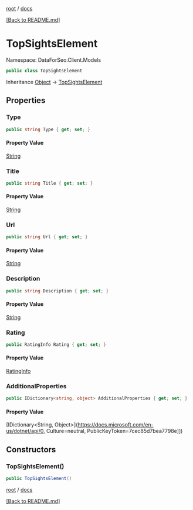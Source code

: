 [root](./../ "root") / [docs](./ "docs")

[[Back to README.md]](./../README.md "[Back to README.md]")

# TopSightsElement

Namespace: DataForSeo.Client.Models

```csharp
public class TopSightsElement
```

Inheritance [Object](https://docs.microsoft.com/en-us/dotnet/api/Object) → [TopSightsElement](./TopSightsElement.md)

## Properties

### **Type**

```csharp
public string Type { get; set; }
```

#### Property Value

[String](https://docs.microsoft.com/en-us/dotnet/api/String)<br>

### **Title**

```csharp
public string Title { get; set; }
```

#### Property Value

[String](https://docs.microsoft.com/en-us/dotnet/api/String)<br>

### **Url**

```csharp
public string Url { get; set; }
```

#### Property Value

[String](https://docs.microsoft.com/en-us/dotnet/api/String)<br>

### **Description**

```csharp
public string Description { get; set; }
```

#### Property Value

[String](https://docs.microsoft.com/en-us/dotnet/api/String)<br>

### **Rating**

```csharp
public RatingInfo Rating { get; set; }
```

#### Property Value

[RatingInfo](./RatingInfo.md)<br>

### **AdditionalProperties**

```csharp
public IDictionary<string, object> AdditionalProperties { get; set; }
```

#### Property Value

[IDictionary&lt;String, Object&gt;](https://docs.microsoft.com/en-us/dotnet/api/0, Culture=neutral, PublicKeyToken=7cec85d7bea7798e]])<br>

## Constructors

### **TopSightsElement()**

```csharp
public TopSightsElement()
```

[root](./../ "root") / [docs](./ "docs")

[[Back to README.md]](./../README.md "[Back to README.md]")